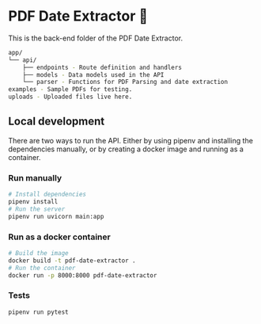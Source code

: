 # PDF Date Extractor 📅

This is the back-end folder of the PDF Date Extractor.

```bash
app/
└── api/
    ├── endpoints - Route definition and handlers
    ├── models - Data models used in the API
    └── parser - Functions for PDF Parsing and date extraction
examples - Sample PDFs for testing.
uploads - Uploaded files live here.
```

## Local development

There are two ways to run the API. Either by using pipenv and installing the dependencies manually, or by creating a docker image and running as a container.

### Run manually

```bash
# Install dependencies
pipenv install
# Run the server
pipenv run uvicorn main:app
```

### Run as a docker container

```bash
# Build the image
docker build -t pdf-date-extractor .
# Run the container
docker run -p 8000:8000 pdf-date-extractor
```

### Tests

```bash
pipenv run pytest
```
